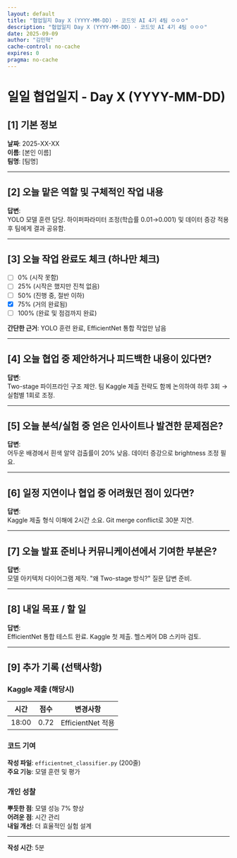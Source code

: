 ```yaml
---
layout: default
title: "협업일지 Day X (YYYY-MM-DD) - 코드잇 AI 4기 4팀 ㅇㅇㅇ"
description: "협업일지 Day X (YYYY-MM-DD) - 코드잇 AI 4기 4팀 ㅇㅇㅇ"
date: 2025-09-09
author: "김민혁"
cache-control: no-cache
expires: 0
pragma: no-cache
---
```


# 일일 협업일지 - Day X (YYYY-MM-DD)

## [1] 기본 정보
**날짜**: 2025-XX-XX  
**이름**: [본인 이름]  
**팀명**: [팀명]

---

## [2] 오늘 맡은 역할 및 구체적인 작업 내용
**답변**:  
YOLO 모델 훈련 담당. 하이퍼파라미터 조정(학습률 0.01→0.001) 및 데이터 증강 적용 후 팀에게 결과 공유함.

---

## [3] 오늘 작업 완료도 체크 (하나만 체크)
- [ ] 0% (시작 못함)
- [ ] 25% (시작은 했지만 진척 없음)  
- [ ] 50% (진행 중, 절반 이하)
- [x] 75% (거의 완료됨)
- [ ] 100% (완료 및 점검까지 완료)

**간단한 근거**: YOLO 훈련 완료, EfficientNet 통합 작업만 남음

---

## [4] 오늘 협업 중 제안하거나 피드백한 내용이 있다면?
**답변**:  
Two-stage 파이프라인 구조 제안. 팀 Kaggle 제출 전략도 함께 논의하여 하루 3회 → 실험별 1회로 조정.

---

## [5] 오늘 분석/실험 중 얻은 인사이트나 발견한 문제점은?
**답변**:  
어두운 배경에서 흰색 알약 검출률이 20% 낮음. 데이터 증강으로 brightness 조정 필요.

---

## [6] 일정 지연이나 협업 중 어려웠던 점이 있다면?
**답변**:  
Kaggle 제출 형식 이해에 2시간 소요. Git merge conflict로 30분 지연.

---

## [7] 오늘 발표 준비나 커뮤니케이션에서 기여한 부분은?
**답변**:  
모델 아키텍처 다이어그램 제작. "왜 Two-stage 방식?" 질문 답변 준비.

---

## [8] 내일 목표 / 할 일
**답변**:  
EfficientNet 통합 테스트 완료. Kaggle 첫 제출. 헬스케어 DB 스키마 검토.

---

## [9] 추가 기록 (선택사항)

### Kaggle 제출 (해당시)
| 시간 | 점수 | 변경사항 |
|------|------|----------|
| 18:00 | 0.72 | EfficientNet 적용 |

### 코드 기여
**작성 파일**: `efficientnet_classifier.py` (200줄)  
**주요 기능**: 모델 훈련 및 평가

### 개인 성찰
**뿌듯한 점**: 모델 성능 7% 향상  
**어려운 점**: 시간 관리  
**내일 개선**: 더 효율적인 실험 설계

---

**작성 시간**: 5분